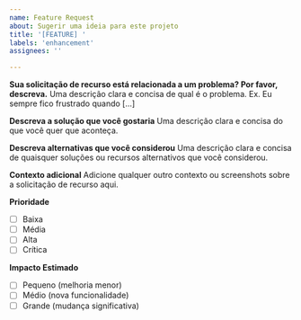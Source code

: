 ```yaml
---
name: Feature Request
about: Sugerir uma ideia para este projeto
title: '[FEATURE] '
labels: 'enhancement'
assignees: ''

---
```


**Sua solicitação de recurso está relacionada a um problema? Por favor, descreva.**
Uma descrição clara e concisa de qual é o problema. Ex. Eu sempre fico frustrado quando [...]

**Descreva a solução que você gostaria**
Uma descrição clara e concisa do que você quer que aconteça.

**Descreva alternativas que você considerou**
Uma descrição clara e concisa de quaisquer soluções ou recursos alternativos que você considerou.

**Contexto adicional**
Adicione qualquer outro contexto ou screenshots sobre a solicitação de recurso aqui.

**Prioridade**
- [ ] Baixa
- [ ] Média
- [ ] Alta
- [ ] Crítica

**Impacto Estimado**
- [ ] Pequeno (melhoria menor)
- [ ] Médio (nova funcionalidade)
- [ ] Grande (mudança significativa)